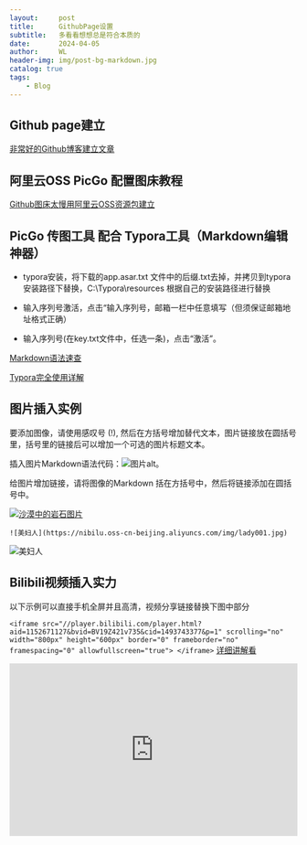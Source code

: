 ```yaml
---
layout:     post
title:      GithubPage设置
subtitle:   多看看想想总是符合本质的
date:       2024-04-05
author:     WL
header-img: img/post-bg-markdown.jpg
catalog: true
tags:
    - Blog
---
```


## Github page建立

[非常好的Github博客建立文章](https://qiubaiying.github.io/2017/02/06/%E5%BF%AB%E9%80%9F%E6%90%AD%E5%BB%BA%E4%B8%AA%E4%BA%BA%E5%8D%9A%E5%AE%A2/)

## 阿里云OSS PicGo 配置图床教程

[Github图床太慢用阿里云OSS资源包建立](https://zhuanlan.zhihu.com/p/104152479)

## PicGo 传图工具 配合 Typora工具（Markdown编辑神器）

- typora安装，将下载的app.asar.txt 文件中的后缀.txt去掉，并拷贝到typora安装路径下替换，C:\Typora\resources 根据自己的安装路径进行替换

- 输入序列号激活，点击“输入序列号，邮箱一栏中任意填写（但须保证邮箱地址格式正确）

- 输入序列号(在key.txt文件中，任选一条)，点击“激活”。

[Markdown语法速查](https://markdown.com.cn/)

[Typora完全使用详解](https://sspai.com/post/54912) 

## 图片插入实例

要添加图像，请使用感叹号 (!), 然后在方括号增加替代文本，图片链接放在圆括号里，括号里的链接后可以增加一个可选的图片标题文本。

插入图片Markdown语法代码：![图片alt](图片链接 "图片title")。

给图片增加链接，请将图像的Markdown 括在方括号中，然后将链接添加在圆括号中。

[![沙漠中的岩石图片](/assets/img/shiprock.jpg "Shiprock")](https://markdown.com.cn)

`![美妇人](https://nibilu.oss-cn-beijing.aliyuncs.com/img/lady001.jpg)`

![美妇人](https://nibilu.oss-cn-beijing.aliyuncs.com/img/lady001.jpg)

## Bilibili视频插入实力

以下示例可以直接手机全屏并且高清，视频分享链接替换下图中部分

`<iframe src="//player.bilibili.com/player.html?aid=1152671127&bvid=BV19Z421v735&cid=1493743377&p=1" scrolling="no" width="800px" height="600px" border="0" frameborder="no" framespacing="0" allowfullscreen="true"> </iframe>`
[详细讲解看](https://www.bilibili.com/read/cv6775208/)
<div style="position: relative; padding: 30% 45%;">
<iframe style="position: absolute; width: 100%; height: 100%; left: 0; top: 0;" src="https://player.bilibili.com/player.html?aid=1152671127&bvid=BV19Z421v735&cid=1493743377&page=1&as_wide=1&high_quality=1&danmaku=0" frameborder="no" scrolling="no"> </iframe>
</div> 
